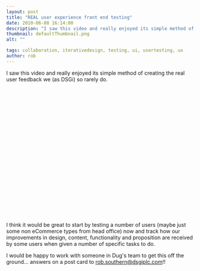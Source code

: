 ```yaml
---
layout: post
title: "REAL user experience front end testing"
date: 2010-06-08 16:14:00
description: "I saw this video and really enjoyed its simple method of creating the real user feedback we (as DSGi) so rarely do. I think it would be great to start by testing a number of users (maybe just some non&#8230;"
thumbnail: defaultThumbnail.png
alt: ""

tags: collaboration, iterativedesign, testing, ui, usertesting, ux
author: rob
---
```


<p>I saw this video and really enjoyed its simple method of creating the real user feedback we (as <span class="caps">DSG</span>i) so rarely do.</p>

<p><object style="height: 344px; width: 425px"><param name="movie" value="http://www.youtube.com/v/QckIzHC99Xc"><param  name="allowFullScreen" value="true"><param name="allowScriptAccess" value="always"><embed src="http://www.youtube.com/v/QckIzHC99Xc" type="application/x-shockwave-flash" allowfullscreen="true" allowScriptAccess="always" width="425" height="344"></object></p>

<p>I think it would be great to start by testing a number of users (maybe just some non eCommerce types from head office) now and track how our improvements in design, content, functionality and proposition are received by some users when given a number of specific tasks to do.</p>

<p>I would be happy to work with someone in Dug's team to get this off the ground... answers on a post card to <a href="mailto:rob.southern@dsgiplc.com">rob.southern@dsgiplc.com</a>!!</p>

<div class="zemanta-pixie"><a class="zemanta-pixie-a" title="Reblog this post [with Zemanta]" href="http://reblog.zemanta.com/zemified/d623a2d9-8777-4e3a-a6e2-9195824f4394/"></a><span class="zem-script more-related pretty-attribution">
<script type="text/javascript" defer="defer" src="http://static.zemanta.com/readside/loader.js"></script><br />
&nbsp;</span></div>
